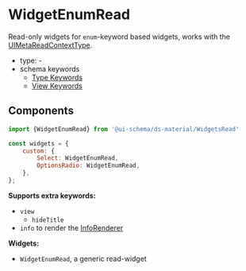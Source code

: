 # WidgetEnumRead

Read-only widgets for `enum`-keyword based widgets, works with the [UIMetaReadContextType](/docs/react/meta#read-context).

- type: -
- schema keywords
    - [Type Keywords](/docs/schema#type-string)
    - [View Keywords](/docs/schema#view-keyword)

## Components

```js
import {WidgetEnumRead} from '@ui-schema/ds-material/WidgetsRead'

const widgets = {
    custom: {
        Select: WidgetEnumRead,
        OptionsRadio: WidgetEnumRead,
    },
};
```

**Supports extra keywords:**

- `view`
    - `hideTitle`
- `info` to render the [InfoRenderer](/docs/ds-material/Component/InfoRenderer)

**Widgets:**

- `WidgetEnumRead`, a generic read-widget
